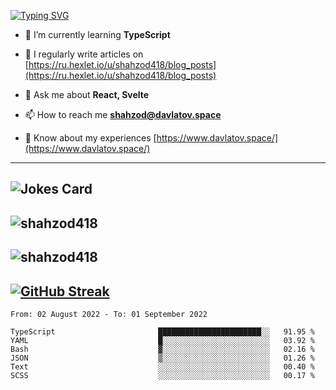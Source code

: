 [![Typing SVG](https://readme-typing-svg.herokuapp.com?font=Turret+Road&height=30&lines=HI!+I%60m+Frontend+Developer)](https://git.io/typing-svg)

- 🌱 I’m currently learning **TypeScript**

- 📝 I regularly write articles on [https://ru.hexlet.io/u/shahzod418/blog_posts](https://ru.hexlet.io/u/shahzod418/blog_posts)

- 💬 Ask me about **React, Svelte**

- 📫 How to reach me **shahzod@davlatov.space**

- 📄 Know about my experiences [https://www.davlatov.space/](https://www.davlatov.space/)

---
![Jokes Card](https://readme-jokes.vercel.app/api?theme=radical)
---
![shahzod418](https://github-readme-stats.vercel.app/api/top-langs?username=shahzod418&show_icons=true&theme=radical&locale=en&layout=compact)
---
![shahzod418](https://github-readme-stats.vercel.app/api?username=shahzod418&show_icons=true&theme=radical&locale=en&count_private=true)
---
[![GitHub Streak](http://github-readme-streak-stats.herokuapp.com?user=shahzod418&theme=radical&date_format=M%20j%5B%2C%20Y%5D)](https://git.io/streak-stats)
---
<!--START_SECTION:waka-->

```text
From: 02 August 2022 - To: 01 September 2022

TypeScript                       ███████████████████████░░   91.95 %
YAML                             █░░░░░░░░░░░░░░░░░░░░░░░░   03.92 %
Bash                             ▓░░░░░░░░░░░░░░░░░░░░░░░░   02.16 %
JSON                             ▒░░░░░░░░░░░░░░░░░░░░░░░░   01.26 %
Text                             ░░░░░░░░░░░░░░░░░░░░░░░░░   00.40 %
SCSS                             ░░░░░░░░░░░░░░░░░░░░░░░░░   00.17 %
```

<!--END_SECTION:waka-->
